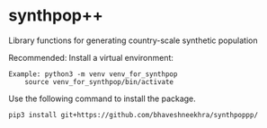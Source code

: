 # synthpop++

Library functions for generating country-scale synthetic population

Recommended: Install a virtual environment:

	Example: python3 -m venv venv_for_synthpop
		source venv_for_synthpop/bin/activate

Use the following command to install the package.

	pip3 install git+https://github.com/bhaveshneekhra/synthpoppp/